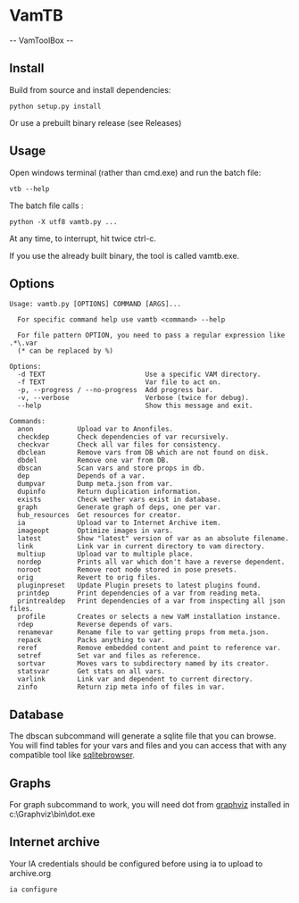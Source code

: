 # VamTB

-- VamToolBox --

## Install
Build from source and install dependencies:
````
python setup.py install
````

Or use a prebuilt binary release (see Releases)

## Usage
Open windows terminal (rather than cmd.exe) and run the batch file:
```
vtb --help
```
The batch file calls :
````
python -X utf8 vamtb.py ...
````

At any time, to interrupt, hit twice ctrl-c.

If you use the already built binary, the tool is called vamtb.exe.

## Options
```text
Usage: vamtb.py [OPTIONS] COMMAND [ARGS]...

  For specific command help use vamtb <command> --help

  For file pattern OPTION, you need to pass a regular expression like .*\.var
  (* can be replaced by %)

Options:
  -d TEXT                         Use a specific VAM directory.
  -f TEXT                         Var file to act on.
  -p, --progress / --no-progress  Add progress bar.
  -v, --verbose                   Verbose (twice for debug).
  --help                          Show this message and exit.

Commands:
  anon           Upload var to Anonfiles.
  checkdep       Check dependencies of var recursively.
  checkvar       Check all var files for consistency.
  dbclean        Remove vars from DB which are not found on disk.
  dbdel          Remove one var from DB.
  dbscan         Scan vars and store props in db.
  dep            Depends of a var.
  dumpvar        Dump meta.json from var.
  dupinfo        Return duplication information.
  exists         Check wether vars exist in database.
  graph          Generate graph of deps, one per var.
  hub_resources  Get resources for creator.
  ia             Upload var to Internet Archive item.
  imageopt       Optimize images in vars.
  latest         Show "latest" version of var as an absolute filename.
  link           Link var in current directory to vam directory.
  multiup        Upload var to multiple place.
  nordep         Prints all var which don't have a reverse dependent.
  noroot         Remove root node stored in pose presets.
  orig           Revert to orig files.
  pluginpreset   Update Plugin presets to latest plugins found.
  printdep       Print dependencies of a var from reading meta.
  printrealdep   Print dependencies of a var from inspecting all json files.
  profile        Creates or selects a new VaM installation instance.
  rdep           Reverse depends of vars.
  renamevar      Rename file to var getting props from meta.json.
  repack         Packs anything to var.
  reref          Remove embedded content and point to reference var.
  setref         Set var and files as reference.
  sortvar        Moves vars to subdirectory named by its creator.
  statsvar       Get stats on all vars.
  varlink        Link var and dependent to current directory.
  zinfo          Return zip meta info of files in var.
```
## Database
The dbscan subcommand will generate a sqlite file that you can browse. You will find tables for your vars and files and you can access that with any compatible tool like [sqlitebrowser](https://sqlitebrowser.org/).

## Graphs
For graph subcommand to work, you will need dot from [graphviz](https://www.graphviz.org/download/) installed in c:\Graphviz\bin\dot.exe

## Internet archive
Your IA credentials should be configured before using ia to upload to archive.org

```text
ia configure
```